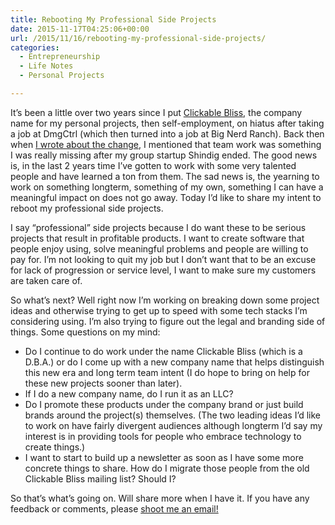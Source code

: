 ```yaml
---
title: Rebooting My Professional Side Projects
date: 2015-11-17T04:25:06+00:00
url: /2015/11/16/rebooting-my-professional-side-projects/
categories:
  - Entrepreneurship
  - Life Notes
  - Personal Projects

---
```

It&#8217;s been a little over two years since I put [Clickable Bliss][1], the company name for my personal projects, then self-employment, on hiatus after taking a job at DmgCtrl (which then turned into a job at Big Nerd Ranch). Back then when [I wrote about the change][2], I mentioned that team work was something I was really missing after my group startup Shindig ended. The good news is, in the last 2 years time I&#8217;ve gotten to work with some very talented people and have learned a ton from them. The sad news is, the yearning to work on something longterm, something of my own, something I can have a meaningful impact on does not go away. Today I&#8217;d like to share my intent to reboot my professional side projects.

I say &#8220;professional&#8221; side projects because I do want these to be serious projects that result in profitable products. I want to create software that people enjoy using, solve meaningful problems and people are willing to pay for. I&#8217;m not looking to quit my job but I don&#8217;t want that to be an excuse for lack of progression or service level, I want to make sure my customers are taken care of.

So what&#8217;s next? Well right now I&#8217;m working on breaking down some project ideas and otherwise trying to get up to speed with some tech stacks I&#8217;m considering using. I&#8217;m also trying to figure out the legal and branding side of things. Some questions on my mind:

  * Do I continue to do work under the name Clickable Bliss (which is a D.B.A.) or do I come up with a new company name that helps distinguish this new era and long term team intent (I do hope to bring on help for these new projects sooner than later).
  * If I do a new company name, do I run it as an LLC?
  * Do I promote these products under the company brand or just build brands around the project(s) themselves. (The two leading ideas I&#8217;d like to work on have fairly divergent audiences although longterm I&#8217;d say my interest is in providing tools for people who embrace technology to create things.)
  * I want to start to build up a newsletter as soon as I have some more concrete things to share. How do I migrate those people from the old Clickable Bliss mailing list? Should I?

So that&#8217;s what&#8217;s going on. Will share more when I have it. If you have any feedback or comments, please [shoot me an email!][3]

 [1]: http://clickablebliss.com/
 [2]: http://mikezornek.com/2013/10/29/my-new-job-with-dmgctrl/
 [3]: mailto:mike@clickablebliss.com